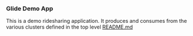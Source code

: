 ### Glide Demo App

This is a demo ridesharing application. It produces and consumes from the various clusters defined in the top level [README.md](../README.md)
